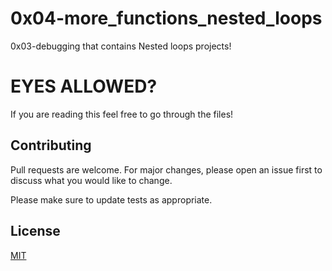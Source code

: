 # 0x04-more_functions_nested_loops

0x03-debugging that contains Nested loops projects!

# EYES ALLOWED?

If you are reading this feel free to go through the files!
## Contributing
Pull requests are welcome. For major changes, please open an issue first to discuss what you would like to change.

Please make sure to update tests as appropriate.

## License
[MIT](https://choosealicense.com/licenses/mit/)